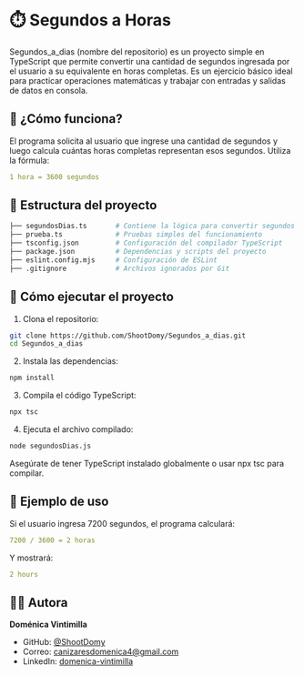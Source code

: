 # ⏱️ Segundos a Horas

Segundos_a_dias (nombre del repositorio) es un proyecto simple en TypeScript que permite convertir una cantidad de segundos ingresada por el usuario a su equivalente en horas completas. Es un ejercicio básico ideal para practicar operaciones matemáticas y trabajar con entradas y salidas de datos en consola.

## 🧠 ¿Cómo funciona?

El programa solicita al usuario que ingrese una cantidad de segundos y luego calcula cuántas horas completas representan esos segundos. Utiliza la fórmula:

```yaml
1 hora = 3600 segundos
```

## 📁 Estructura del proyecto

```bash
├── segundosDias.ts       # Contiene la lógica para convertir segundos a horas
├── prueba.ts             # Pruebas simples del funcionamiento
├── tsconfig.json         # Configuración del compilador TypeScript
├── package.json          # Dependencias y scripts del proyecto
├── eslint.config.mjs     # Configuración de ESLint
├── .gitignore            # Archivos ignorados por Git
```

## 🚀 Cómo ejecutar el proyecto

1. Clona el repositorio:

```bash
git clone https://github.com/ShootDomy/Segundos_a_dias.git
cd Segundos_a_dias

```

2. Instala las dependencias:

```bash
npm install
```

3. Compila el código TypeScript:

```bash
npx tsc
```

4. Ejecuta el archivo compilado:

```bash
node segundosDias.js

```

Asegúrate de tener TypeScript instalado globalmente o usar npx tsc para compilar.

## 🧪 Ejemplo de uso

Si el usuario ingresa 7200 segundos, el programa calculará:

```yaml
7200 / 3600 = 2 horas
```

Y mostrará:

```yaml
2 hours
```

## 👩‍💻 Autora

**Doménica Vintimilla**

- GitHub: [@ShootDomy](https://github.com/ShootDomy)
- Correo: [canizaresdomenica4@gmail.com](canizaresdomenica4@gmail.com)
- LinkedIn: [domenica-vintimilla](https://www.linkedin.com/in/domenica-vintimilla-24a735245/)
